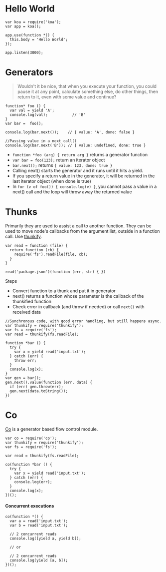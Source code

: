 # Hello World 

```
var koa = require('koa');
var app = koa();

app.use(function *() {
  this.body = 'Hello World';
});

app.listen(3000);

```

# Generators
> Wouldn't it be nice, that when you execute your function, you could pause it at any point, calculate something else, do other things, then return to it, even with some value and continue?

```
function* foo () {
  var val = yield 'A';
  console.log(val);           // 'B'
}
var bar =  foo();

console.log(bar.next());    // { value: 'A', done: false }

//Passing value in a next call()
console.log(bar.next('B')); // { value: undefined, done: true }
```

- ```function *foo (arg) { return arg }``` returns a generator function
- ```var bar = foo(123);``` return an iterator object
- ```bar.next();``` returns ```{ value: 123, done: true }```
- Calling next() starts the generator and it runs until it hits a yield.
- If you specify a return value in the generator, it will be returned in the last iterator object (when done is true)
- In ```for (v of foo()) { console.log(v) }```, you cannot pass a value in a next() call and the loop will throw away the returned value


# Thunks
Primarily they are used to assist a call to another function. They can be used to move node's callbacks from the argument list, outside in a function call. Use [thunkify](https://github.com/visionmedia/node-thunkify).

```
var read = function (file) {
  return function (cb) {
    require('fs').readFile(file, cb);
  }
}

read('package.json')(function (err, str) { })
```

Steps
- Convert function to a thunk and put it in generator
- next() returns a function whose parameter is the callback of the thunkified function
- Check error in callback (and throw if needed) or call ```next()``` with received data

```
//Synchronous code, with good error handling, but still happens async.
var thunkify = require('thunkify');
var fs = require('fs');
var read = thunkify(fs.readFile);

function *bar () {
  try {
    var x = yield read('input.txt');
  } catch (err) {
    throw err;
  }
  console.log(x);
}
var gen = bar();
gen.next().value(function (err, data) {
  if (err) gen.throw(err);
  gen.next(data.toString());
})
```

# Co
[Co](https://github.com/visionmedia/co) is a generator based flow control module.
```
var co = require('co');
var thunkify = require('thunkify');
var fs = require('fs');

var read = thunkify(fs.readFile);

co(function *bar () {
  try {
    var x = yield read('input.txt');
  } catch (err) {
    console.log(err);
  }
  console.log(x);
})();
```

#### Concurrent executions
```
co(function *() {
  var a = read('input.txt');
  var b = read('input.txt');

  // 2 concurrent reads
  console.log([yield a, yield b]);

  // or

  // 2 concurrent reads
  console.log(yield [a, b]);
})();
```